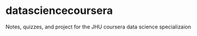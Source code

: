 # datasciencecoursera
Notes, quizzes, and project for the JHU coursera data science specializaion


